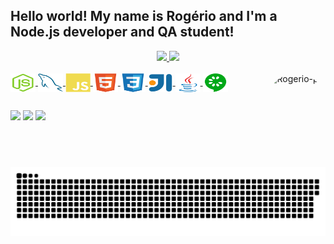 ## Hello world! My name is Rogério and I'm a Node.js developer and QA student!
<div align="center">
  <a href="https://github.com/rogermds">
  <img height="175em" src="https://github-readme-stats.vercel.app/api?username=rogermds&show_icons=true&theme=tokyonight&include_all_commits=true&count_private=true"/>
  <img height="175em" src="https://github-readme-stats.vercel.app/api/top-langs/?username=rogermds&layout=compact&langs_count=7&theme=tokyonight"/>
</div>
<div style="display: inline_block"><br>
  <img align="center" alt="Rogerio-NodeJs" height="30" width="40" src="https://raw.githubusercontent.com/devicons/devicon/master/icons/nodejs/nodejs-original.svg">
  <img align="center" alt="Rogerio-MySQL" height="30" width="40" src="https://raw.githubusercontent.com/devicons/devicon/master/icons/mysql/mysql-original.svg">
  <img align="center" alt="Rogerio-Js" height="30" width="40" src="https://raw.githubusercontent.com/devicons/devicon/master/icons/javascript/javascript-plain.svg">
  <img align="center" alt="Rogerio-HTML" height="30" width="40" src="https://raw.githubusercontent.com/devicons/devicon/master/icons/html5/html5-original.svg">
  <img align="center" alt="Rogerio-CSS" height="30" width="40" src="https://raw.githubusercontent.com/devicons/devicon/master/icons/css3/css3-original.svg">
  <img align="center" alt="Rogerio-Intellij" height="30" width="40" src="https://raw.githubusercontent.com/devicons/devicon/master/icons/intellij/intellij-original.svg">
  <img align="center" alt="Rogerio-Java" height="30" width="40" src="https://raw.githubusercontent.com/devicons/devicon/master/icons/java/java-original.svg">
  <img align="center" alt="Rogerio-Cucumber" height="30" width="40" src="https://raw.githubusercontent.com/devicons/devicon/master/icons/cucumber/cucumber-plain.svg">
  <img align="right" alt="Rogerio-pic" height="150" style="border-radius:50px;" src="https://photo.princesapop.com/br/1/248/moy/198358.jpg">
</div>
  
  ##
 
<div>
    <a href="https://www.linkedin.com/in/rogermds/" target="_blank"><img src="https://img.shields.io/badge/-LinkedIn-%230077B5?style=for-the-badge&logo=linkedin&logoColor=white" target="_blank"></a>
  <a href="https://wa.me/11961615456" target="_blank"><img src="https://img.shields.io/badge/WhatsApp-25D366?style=for-the-badge&logo=whatsapp&logoColor=white" target="_blank"></a>
  <a href = "mailto:rmartins.economia@gmail.com"><img src="https://img.shields.io/badge/-Gmail-%23333?style=for-the-badge&logo=gmail&logoColor=white" target="_blank"></a>

 
  ![Snake animation](https://github.com/rogermds/rogermds/blob/output/github-contribution-grid-snake.svg)
 
</div>
